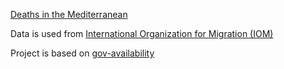 [Deaths in the Mediterranean](https://dominikherold.github.io/DeathsMediterranean/)

Data is used from [International Organization for Migration (IOM)](https://missingmigrants.iom.int/)

Project is based on [gov-availability](https://github.com/cmgiven/gov-availability)